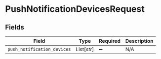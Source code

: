 # PushNotificationDevicesRequest


## Fields

| Field                       | Type                        | Required                    | Description                 |
| --------------------------- | --------------------------- | --------------------------- | --------------------------- |
| `push_notification_devices` | List[*str*]                 | :heavy_minus_sign:          | N/A                         |
